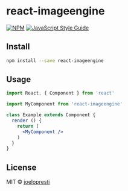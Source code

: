 # react-imageengine

> 

[![NPM](https://img.shields.io/npm/v/react-imageengine.svg)](https://www.npmjs.com/package/react-imageengine) [![JavaScript Style Guide](https://img.shields.io/badge/code_style-standard-brightgreen.svg)](https://standardjs.com)

## Install

```bash
npm install --save react-imageengine
```

## Usage

```jsx
import React, { Component } from 'react'

import MyComponent from 'react-imageengine'

class Example extends Component {
  render () {
    return (
      <MyComponent />
    )
  }
}
```

## License

MIT © [joelopresti](https://github.com/joelopresti)
